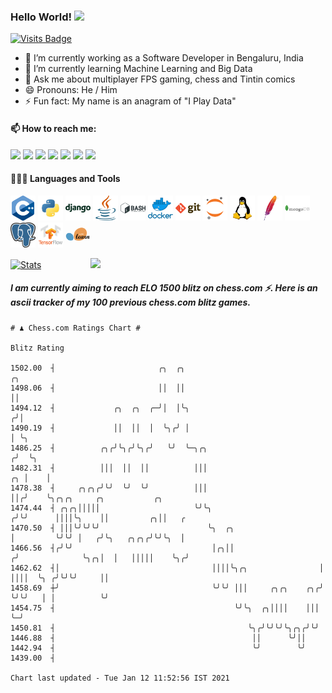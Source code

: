   ### Hello World!  <img src="https://github.com/sciencepal/sciencepal/blob/master/assets/Hi.gif" width="29px">
  [![Visits Badge](https://badges.pufler.dev/visits/sciencepal/sciencepal)](https://badges.pufler.dev/visits/sciencepal/sciencepal)
  
  - 🔭 I’m currently working as a Software Developer in Bengaluru, India
  - 🌱 I’m currently learning Machine Learning and Big Data
  - 💬 Ask me about multiplayer FPS gaming, chess and Tintin comics
  - 😄 Pronouns: He / Him
  - ⚡ Fun fact: My name is an anagram of "I Play Data"
  
  #### 📫 How to reach me:   
  [<img src="https://upload.wikimedia.org/wikipedia/commons/8/83/Steam_icon_logo.svg" width="3.5%"/>](https://steamcommunity.com/id/mongocds/)
  [<img src="https://github.com/sciencepal/sciencepal/blob/master/assets/discord-round.svg" width="3.5%"/>](https://discord.gg/MnUUbHe)
  [<img src="https://img.icons8.com/color/48/000000/twitter.png" width="3.5%"/>](https://twitter.com/sciencepal)
  [<img src="https://img.icons8.com/color/48/000000/linkedin.png" width="3.5%"/>](https://www.linkedin.com/in/adityapal1/)
  [<img src="https://img.icons8.com/fluent/48/000000/facebook-new.png" width="3.5%"/>](https://www.facebook.com/sciencepal/)
  [<img src="https://img.icons8.com/fluent/48/000000/instagram-new.png" width="3.5%"/>](https://www.instagram.com/aditya_sciencepal/)
  <a href="mailto:aditya.pal.science@gmail.com"> <img src="https://img.icons8.com/fluent/48/000000/gmail.png" width="3.5%"/> </a>
  
  #### 👨🏻‍💻 Languages and Tools <br />
  <code><img height="40" src="https://raw.githubusercontent.com/github/explore/80688e429a7d4ef2fca1e82350fe8e3517d3494d/topics/cpp/cpp.png"></code>
  <code><img height="40" src="https://raw.githubusercontent.com/github/explore/80688e429a7d4ef2fca1e82350fe8e3517d3494d/topics/python/python.png"></code>
  <code><img height="40" src="https://raw.githubusercontent.com/github/explore/80688e429a7d4ef2fca1e82350fe8e3517d3494d/topics/django/django.png"></code>
  <code><img height="40" src="https://raw.githubusercontent.com/github/explore/80688e429a7d4ef2fca1e82350fe8e3517d3494d/topics/java/java.png"></code>
  <code><img height="40" src="https://raw.githubusercontent.com/github/explore/80688e429a7d4ef2fca1e82350fe8e3517d3494d/topics/bash/bash.png"></code>
  <code><img height="40" src="https://raw.githubusercontent.com/github/explore/80688e429a7d4ef2fca1e82350fe8e3517d3494d/topics/docker/docker.png"></code>
  <code><img height="40" src="https://raw.githubusercontent.com/github/explore/80688e429a7d4ef2fca1e82350fe8e3517d3494d/topics/git/git.png"></code>
  <code><img height="40" src="https://raw.githubusercontent.com/github/explore/80688e429a7d4ef2fca1e82350fe8e3517d3494d/topics/jupyter-notebook/jupyter-notebook.png"></code>
  <code><img height="40" src="https://raw.githubusercontent.com/github/explore/80688e429a7d4ef2fca1e82350fe8e3517d3494d/topics/linux/linux.png"></code>
  <code><img height="40" src="https://raw.githubusercontent.com/github/explore/80688e429a7d4ef2fca1e82350fe8e3517d3494d/topics/maven/maven.png"></code>
  <code><img height="40" src="https://raw.githubusercontent.com/github/explore/80688e429a7d4ef2fca1e82350fe8e3517d3494d/topics/mongodb/mongodb.png"></code>
  <code><img height="40" src="https://raw.githubusercontent.com/github/explore/80688e429a7d4ef2fca1e82350fe8e3517d3494d/topics/postgresql/postgresql.png"></code>
  <code><img height="40" src="https://raw.githubusercontent.com/github/explore/80688e429a7d4ef2fca1e82350fe8e3517d3494d/topics/tensorflow/tensorflow.png"></code>
  <code><img height="40" src="https://raw.githubusercontent.com/github/explore/80688e429a7d4ef2fca1e82350fe8e3517d3494d/topics/scikit-learn/scikit-learn.png"></code>
  
  [![Stats](https://github-readme-stats.vercel.app/api?username=sciencepal&show_icons=true&theme=radical)](https://github-readme-stats.vercel.app/api?username=sciencepal&show_icons=true&theme=radical)&nbsp; &nbsp; &nbsp; &nbsp; &nbsp; &nbsp; &nbsp; &nbsp; &nbsp; &nbsp; <img src="https://github.com/sciencepal/sciencepal/blob/master/assets/saved.gif" width="195">
  
  ##### I am currently aiming to reach ELO 1500 blitz on chess.com ⚡. Here is an ascii tracker of my 100 previous chess.com blitz games.

  ```
  # ♟︎ Chess.com Ratings Chart #
  
  Blitz Rating

 1502.00  ┤                       ╭╮  ╭╮                                     ╭╮
 1498.06  ┤                       ││  ││                                     ││
 1494.12  ┤             ╭╮  ╭╮  ╭─╯│  │╰╮                                   ╭╯│
 1490.19  ┤             ││  ││  │  ╰╮╭╯ │                                   │ ╰╮
 1486.25  ┤          ╭╮╭╯╰╮╭╯╰╮╭╯   ╰╯  ╰─╮╭╮                              ╭╯  ╰╮
 1482.31  ┤          │││  ││  ││          │││                           ╭╮ │    │
 1478.38  ┤     ╭╮╭╮╭╯╰╯  ╰╯  ╰╯          │││                           ││╭╯    ╰╮╭╮╭╮     ╭╮           ╭╮
 1474.44  ┤ ╭╮╭╮│││││                     ╰╯╰╮                         ╭╯╰╯      ││││╰╮    ││         ╭╮││   ╭
 1470.50  ┤ │││╰╯╰╯╰╯                        ╰╮  ╭╮                    │         ╰╯╰╯ │   ╭╯╰╮   ╭╮╭╮╭╯╰╯╰╮  │
 1466.56  ┤╭╯╰╯                               │╭╮││                   ╭╯              ╰╮╭╮│  │   │││││    ╰╮╭╯
 1462.62  ┤│                                  ││││╰╮╭╮                │                ││││  ╰╮ ╭╯╰╯╰╯     ││
 1458.69  ┼╯                                  ╰╯╰╯ │││     ╭╮╭╮    ╭╮╭╯                ╰╯╰╯   │ │          ╰╯
 1454.75  ┤                                        ╰╯╰╮  ╭╮││││    │││                        ╰─╯
 1450.81  ┤                                           ╰╮╭╯╰╯╰╯╰╮╭╮╭╯╰╯
 1446.88  ┤                                            ││      ╰╯││
 1442.94  ┤                                            ╰╯        ╰╯
 1439.00  ┤

Chart last updated - Tue Jan 12 11:52:56 IST 2021  
  ```
  
